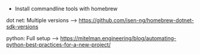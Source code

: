 * Install commandline tools with homebrew

dot net:
Multiple versions --> https://github.com/isen-ng/homebrew-dotnet-sdk-versions

python:
Full setup --> https://mitelman.engineering/blog/automating-python-best-practices-for-a-new-project/
